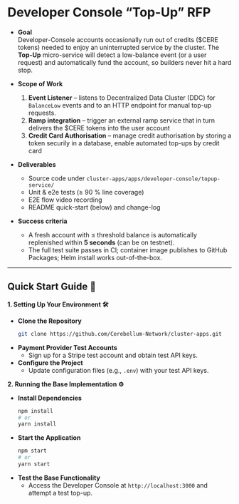 # Developer Console “Top-Up” RFP

- **Goal**  
  Developer-Console accounts occasionally run out of credits ($CERE tokens) needed to enjoy an uninterrupted service by the cluster. The **Top-Up** micro-service will detect a low-balance event (or a user request) and automatically fund the account, so builders never hit a hard stop.

- **Scope of Work**  
  1. **Event Listener** – listens to Decentralized Data Cluster (DDC) for `BalanceLow` events and to an HTTP endpoint for manual top-up requests.  
  2. **Ramp integration** – trigger an external ramp service that in turn delivers the $CERE tokens into the user account
  3. **Credit Card Authorisation** – manage credit authorisation by storing a token securily in a database, enable automated top-ups by credit card 

- **Deliverables**  
  * Source code  under `cluster-apps/apps/developer-console/topup-service/`  
  * Unit & e2e tests (≥ 90 % line coverage)
  * E2E flow video recording 
  * README quick-start (below) and change-log  

- **Success criteria**  
  * A fresh account with ≤ threshold balance is automatically replenished within **5 seconds** (can be on testnet).  
  * The full test suite passes in CI; container image publishes to GitHub Packages; Helm install works out-of-the-box.

---

## Quick Start Guide 🚀

**1. Setting Up Your Environment 🛠️**

- **Clone the Repository**
  ```bash
  git clone https://github.com/Cerebellum-Network/cluster-apps.git
  ```
- **Payment Provider Test Accounts**
  - Sign up for a Stripe test account and obtain test API keys.
- **Configure the Project**
  - Update configuration files (e.g., `.env`) with your test API keys.

**2. Running the Base Implementation ⚙️**

- **Install Dependencies**
  ```bash
  npm install
  # or
  yarn install
  ```
- **Start the Application**
  ```bash
  npm start
  # or
  yarn start
  ```
- **Test the Base Functionality**
  - Access the Developer Console at `http://localhost:3000` and attempt a test top-up.

